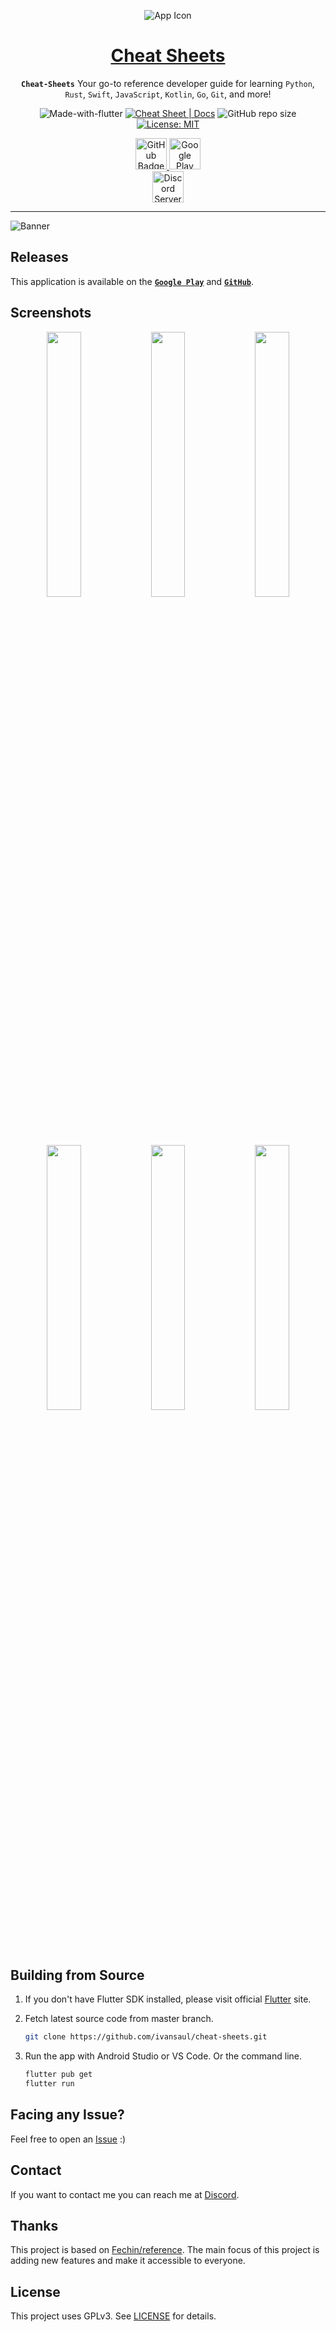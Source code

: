<div align="center">

![App Icon][app-icon]

<h1 style="border-bottom: none">
    <b><a href="#">Cheat Sheets</a></b>
</h1>

**`Cheat-Sheets`** Your go-to reference developer guide for learning `Python`, `Rust`, `Swift`, `JavaScript`, `Kotlin`, `Go`, `Git`, and more!

![Made-with-flutter](https://img.shields.io/badge/Made%20with-Flutter-orange)
[![Cheat Sheet | Docs](https://github.com/ivansaul/cheat-sheets-doc/actions/workflows/docs.yaml/badge.svg)](https://github.com/ivansaul/cheat-sheets-doc/actions/workflows/docs.yaml)
![GitHub repo size](https://img.shields.io/github/repo-size/ivansaul/cheat-sheets)
[![License: MIT](https://img.shields.io/badge/License-GPL-yellow.svg)](https://opensource.org/licenses/MIT)

<a href="https://github.com/ivansaul/cheat-sheets/releases/">
    <img alt="GitHub Badge" src="https://i.imgur.com/RozkoCi.png" height="50px">
</a>
<a href="https://play.google.com/store/apps/details?id=com.ivansaul.cheatsheets">
    <img alt="Google Play Badge" src="https://i.imgur.com/Iv2gaww.png" height="50px">
</a>
<br/>
<a href="https://discord.gg/tDvybtJ7y9">
    <img alt="Discord Server" height="50" src="https://cdn.jsdelivr.net/npm/@intergrav/devins-badges@3/assets/cozy/social/discord-plural_vector.svg">
</a>
</div>

---

![Banner][banner]

## Releases

This application is available on the [**`Google Play`**][google-play] and [**`GitHub`**][github-releases].

## Screenshots

<div align="center">
<img src="https://i.imgur.com/Pnj2cKv.png" width="33%"><img src="https://i.imgur.com/4hD0dzb.png" width="33%"><img src="https://i.imgur.com/sfxo3Qw.png" width="33%">

<img src="https://i.imgur.com/293myFM.png" width="33%"><img src="https://i.imgur.com/Hq1zH8N.png" width="33%"><img src="https://i.imgur.com/tV5akSg.png" width="33%">
</div>

## Building from Source

1. If you don't have Flutter SDK installed, please visit official [Flutter][flutter] site.
2. Fetch latest source code from master branch.

    ```bash
    git clone https://github.com/ivansaul/cheat-sheets.git
    ```

3. Run the app with Android Studio or VS Code. Or the command line.

    ```bash
    flutter pub get
    flutter run
    ```

## Facing any Issue?

Feel free to open an [Issue][issue] :)

## Contact

If you want to contact me you can reach me at [Discord][discord].

## Thanks

This project is based on [Fechin/reference][reference]. The main focus of this project is adding new features and make it accessible to everyone.

## License

This project uses GPLv3. See [LICENSE] for details.

[license]: ./LICENSE
[reference]: https://github.com/Fechin/reference
[discord]: https://discord.com/users/744755977684779038
[issue]: https://github.com/ivansaul/cheat-sheets/issues
[flutter]: https://flutter.dev
[banner]: https://i.imgur.com/XjpdMoW.png
[github-releases]: https://github.com/ivansaul/cheat-sheets/releases
[google-play]: https://play.google.com/store/apps/details?id=com.ivansaul.cheatsheets
[app-icon]: https://i.imgur.com/m2fO1J9.png
